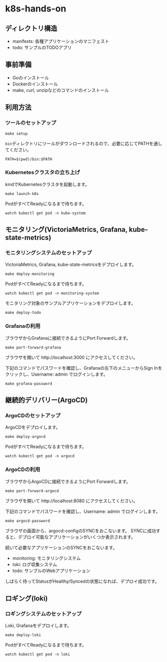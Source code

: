 # k8s-hands-on

## ディレクトリ構造

- manifests: 各種アプリケーションのマニフェスト
- todo: サンプルのTODOアプリ

## 事前準備

- Goのインストール
- Dockerのインストール
- make, curl, unzipなどのコマンドのインストール

## 利用方法

### ツールのセットアップ

```console
make setup
```

`bin`ディレクトリにツールがダウンロードされるので、必要に応じてPATHを通してください。

```console
PATH=$(pwd)/bin:$PATH
```

### Kubernetesクラスタの立ち上げ

kindでKubernetesクラスタを起動します。

```console
make launch-k8s
```

PodがすべてReadyになるまで待ちます。

```console
watch kubectl get pod -n kube-system
```

## モニタリング(VictoriaMetrics, Grafana, kube-state-metrics)

### モニタリングシステムのセットアップ

VictoriaMetrics, Grafana, kube-state-metricsをデプロイします。

```console
make deploy-monitoring
```

PodがすべてReadyになるまで待ちます。

```console
watch kubectl get pod -n monitoring-system
```

モニタリング対象のサンプルアプリケーションをデプロイします。

```console
make deploy-todo
```

### Grafanaの利用

ブラウザからGrafanaに接続できるようにPort Forwardします。

```console
make port-forward-grafana
```

ブラウザを開いて http://localhost:3000 にアクセスしてください。

下記のコマンドでパスワードを確認し、Grafanaの左下のメニューからSign Inをクリックし、Username: admin でログインします。

```console
make grafana-password
```

## 継続的デリバリー(ArgoCD)

### ArgoCDのセットアップ

ArgoCDをデプロイします。

```console
make deploy-argocd
```

PodがすべてReadyになるまで待ちます。

```console
watch kubectl get pod -n argocd
```

### ArgoCDの利用

ブラウザからArgoCDに接続できるようにPort Forwardします。

```console
make port-forward-argocd
```

ブラウザを開いて http://localhost:8080 にアクセスしてください。

下記のコマンドでパスワードを確認し、Username: admin でログインします。

```console
make argocd-password
```

ブラウザの画面から、argocd-configのSYNCをおこないます。
SYNCに成功すると、デプロイ可能なアプリケーションがいくつか表示されます。

続いて必要なアプリケーションのSYNCをおこないます。

- monitoring: モニタリングシステム
- loki: ログ収集システム
- todo: サンプルのWebアプリケーション
  
しばらく待ってStatusがHealthy/Syncedの状態になれば、デプロイ成功です。

## ロギング(loki)

### ロギングシステムのセットアップ

Loki, Grafanaをデプロイします。

```console
make deploy-loki
```

PodがすべてReadyになるまで待ちます。

```console
watch kubectl get pod -n loki
```

